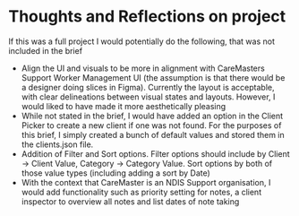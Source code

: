 # Thoughts and Reflections on project

If this was a full project I would potentially do the following, that was not included in the brief

- Align the UI and visuals to be more in alignment with CareMasters Support Worker Management UI (the assumption is that there would be a designer doing slices in Figma). Currently the layout is acceptable, with clear delineations between visual states and layouts. However, I would liked to have made it more aesthetically pleasing
- While not stated in the brief, I would have added an option in the Client Picker to create a new client if one was not found. For the purposes of this brief, I simply created a bunch of default values and stored them in the clients.json file.
- Addition of Filter and Sort options. Filter options should include by Client -> Client Value, Category -> Category Value. Sort options by both of those value types (including adding a sort by Date)
- With the context that CareMaster is an NDIS Support organisation, I would add functionality such as priority setting for notes, a client inspector to overview all notes and list dates of note taking
